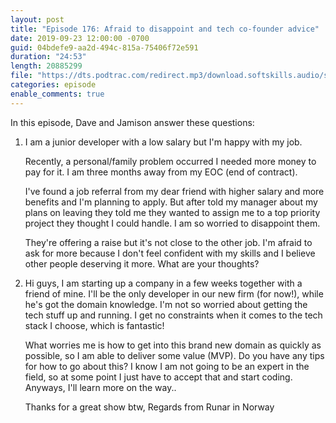 ```yaml
---
layout: post
title: "Episode 176: Afraid to disappoint and tech co-founder advice"
date: 2019-09-23 12:00:00 -0700
guid: 04bdefe9-aa2d-494c-815a-75406f72e591
duration: "24:53"
length: 20885299
file: "https://dts.podtrac.com/redirect.mp3/download.softskills.audio/sse-176.mp3"
categories: episode
enable_comments: true
---
```


In this episode, Dave and Jamison answer these questions:

1. I am a junior developer with a low salary but I'm happy with my job.
   
   Recently, a personal/family problem occurred I needed more money to pay for it. I am three months away from my EOC (end of contract).
   
   I've found a job referral from my dear friend with higher salary and more benefits and I'm planning to apply. But after told my manager about my plans on leaving they told me they wanted to assign me to a top priority project they thought I could handle. I am so worried to disappoint them.
   
   They're offering a raise but it's not close to the other job. I'm afraid to ask for more because I don't feel confident with my skills and I believe other people deserving it more. What are your thoughts?


2. Hi guys,  I am starting up a company in a few weeks together with a friend of mine. I'll be the only developer in our new firm (for now!), while he's got the domain knowledge. I'm not so worried about getting the tech stuff up and running. I get no constraints when it comes to the tech stack I choose, which is fantastic!
   
   What worries me is how to get into this brand new domain as quickly as possible, so I am able to deliver some value (MVP). Do  you have any tips for how to go about this? I know I am not going to be an expert in the field, so at some point I just have to accept that and start coding. Anyways, I'll learn more on the way..
   
   Thanks for a great show btw,
   Regards from Runar in Norway
